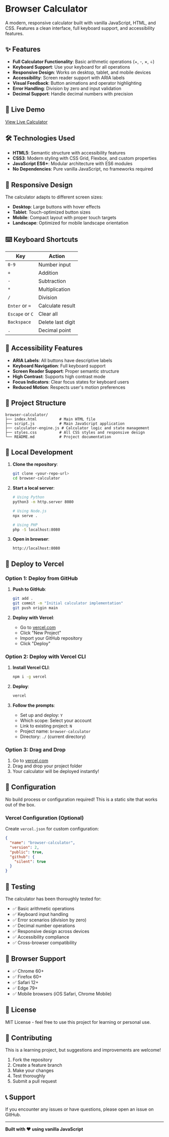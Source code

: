 # Browser Calculator

A modern, responsive calculator built with vanilla JavaScript, HTML, and CSS. Features a clean interface, full keyboard support, and accessibility features.

## ✨ Features

- **Full Calculator Functionality**: Basic arithmetic operations (+, -, ×, ÷)
- **Keyboard Support**: Use your keyboard for all operations
- **Responsive Design**: Works on desktop, tablet, and mobile devices
- **Accessibility**: Screen reader support with ARIA labels
- **Visual Feedback**: Button animations and operator highlighting
- **Error Handling**: Division by zero and input validation
- **Decimal Support**: Handle decimal numbers with precision

## 🚀 Live Demo

[View Live Calculator](https://your-calculator.vercel.app)

## 🛠️ Technologies Used

- **HTML5**: Semantic structure with accessibility features
- **CSS3**: Modern styling with CSS Grid, Flexbox, and custom properties
- **JavaScript ES6+**: Modular architecture with ES6 modules
- **No Dependencies**: Pure vanilla JavaScript, no frameworks required

## 📱 Responsive Design

The calculator adapts to different screen sizes:
- **Desktop**: Large buttons with hover effects
- **Tablet**: Touch-optimized button sizes
- **Mobile**: Compact layout with proper touch targets
- **Landscape**: Optimized for mobile landscape orientation

## ⌨️ Keyboard Shortcuts

| Key | Action |
|-----|--------|
| `0-9` | Number input |
| `+` | Addition |
| `-` | Subtraction |
| `*` | Multiplication |
| `/` | Division |
| `Enter` or `=` | Calculate result |
| `Escape` or `C` | Clear all |
| `Backspace` | Delete last digit |
| `.` | Decimal point |

## 🎯 Accessibility Features

- **ARIA Labels**: All buttons have descriptive labels
- **Keyboard Navigation**: Full keyboard support
- **Screen Reader Support**: Proper semantic structure
- **High Contrast**: Supports high contrast mode
- **Focus Indicators**: Clear focus states for keyboard users
- **Reduced Motion**: Respects user's motion preferences

## 📁 Project Structure

```
browser-calculator/
├── index.html          # Main HTML file
├── script.js           # Main JavaScript application
├── calculator-engine.js # Calculator logic and state management
├── styles.css          # All CSS styles and responsive design
└── README.md           # Project documentation
```

## 🔧 Local Development

1. **Clone the repository**:
   ```bash
   git clone <your-repo-url>
   cd browser-calculator
   ```

2. **Start a local server**:
   ```bash
   # Using Python
   python3 -m http.server 8080
   
   # Using Node.js
   npx serve .
   
   # Using PHP
   php -S localhost:8080
   ```

3. **Open in browser**:
   ```
   http://localhost:8080
   ```

## 🚀 Deploy to Vercel

### Option 1: Deploy from GitHub

1. **Push to GitHub**:
   ```bash
   git add .
   git commit -m "Initial calculator implementation"
   git push origin main
   ```

2. **Deploy with Vercel**:
   - Go to [vercel.com](https://vercel.com)
   - Click "New Project"
   - Import your GitHub repository
   - Click "Deploy"

### Option 2: Deploy with Vercel CLI

1. **Install Vercel CLI**:
   ```bash
   npm i -g vercel
   ```

2. **Deploy**:
   ```bash
   vercel
   ```

3. **Follow the prompts**:
   - Set up and deploy: `Y`
   - Which scope: Select your account
   - Link to existing project: `N`
   - Project name: `browser-calculator`
   - Directory: `./` (current directory)

### Option 3: Drag and Drop

1. Go to [vercel.com](https://vercel.com)
2. Drag and drop your project folder
3. Your calculator will be deployed instantly!

## 🔧 Configuration

No build process or configuration required! This is a static site that works out of the box.

### Vercel Configuration (Optional)

Create `vercel.json` for custom configuration:

```json
{
  "name": "browser-calculator",
  "version": 2,
  "public": true,
  "github": {
    "silent": true
  }
}
```

## 🧪 Testing

The calculator has been thoroughly tested for:
- ✅ Basic arithmetic operations
- ✅ Keyboard input handling
- ✅ Error scenarios (division by zero)
- ✅ Decimal number operations
- ✅ Responsive design across devices
- ✅ Accessibility compliance
- ✅ Cross-browser compatibility

## 🌟 Browser Support

- ✅ Chrome 60+
- ✅ Firefox 60+
- ✅ Safari 12+
- ✅ Edge 79+
- ✅ Mobile browsers (iOS Safari, Chrome Mobile)

## 📄 License

MIT License - feel free to use this project for learning or personal use.

## 🤝 Contributing

This is a learning project, but suggestions and improvements are welcome!

1. Fork the repository
2. Create a feature branch
3. Make your changes
4. Test thoroughly
5. Submit a pull request

## 📞 Support

If you encounter any issues or have questions, please open an issue on GitHub.

---

**Built with ❤️ using vanilla JavaScript**